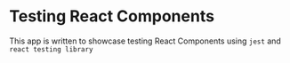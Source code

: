 # Testing React Components

This app is written to showcase testing React Components using `jest` and `react testing library`
